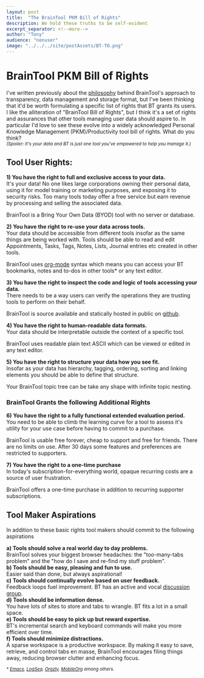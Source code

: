 ```yaml
---
layout: post
title:  "The BrainTool PKM Bill of Rights"
description: We hold these truths to be self-evident 
excerpt_separator: <!--more-->
author: "Tony"
audience: "nonuser"
image: "../../../site/postAssets/BT-TO.png"
---
```

# BrainTool PKM Bill of Rights 
<!--start-->
I've written previously about the [philosophy](https://braintool.org/overview) behind BrainTool's approach to transparency, data management and storage format, but I've been thinking that it'd be worth formulating a specific list of rights that BT grants its users. I like the alliteration of "BrainTool Bill of Rights", but I think it's a set of rights and assurances that other tools managing user data should aspire to. In particular I'd love to see these evolve into a widely acknowledged Personal Knowledge Management (PKM)/Productivity tool bill of rights. What do you think?<br/>
<small><i>(Spoiler: It's your data and BT is just one tool you've empowered to help you manage it.)</i></small>

<!--end-->
## **Tool User Rights:**
**1) You have the right to full and exclusive access to your data.**<br/>
It's your data! No one likes large corporations owning their personal data, using it for model training or marketing purposes, and exposing it to security risks. Too many tools today offer a free service but earn revenue by processing and selling the associated data. 

BrainTool is a Bring Your Own Data (BYOD) tool with no server or database.

**2) You have the right to re-use your data across tools.**<br/>
Your data should be accessible from different tools insofar as the same things are being worked with. Tools should be able to read and edit Appointments, Tasks, Tags, Notes, Lists, Journal entries etc created in other tools. 

BrainTool uses [org-mode](https://orgmode.org) syntax which means you can access your BT bookmarks, notes and to-dos in other tools<super>*</super> or any text editor.

**3) You have the right to inspect the code and logic of tools accessing your data.**<br/>
There needs to be a way users can verify the operations they are trusting tools to perform on their behalf.

BrainTool is source available and statically hosted in public on [github](https://github.com/tconfrey/BrainTool).

**4) You have the right to human-readable data formats.**<br/>
Your data should be interpretable outside the context of a specific tool. 

BrainTool uses readable plain text ASCII which can be viewed or edited in any text editor.

**5) You have the right to structure your data how you see fit.**<br/>
Insofar as your data has hierarchy, tagging, ordering, sorting and linking elements you should be able to define that structure. 

Your BrainTool topic tree can be take any shape with infinite topic nesting.

### **BrainTool Grants the following Additional Rights**
**6) You have the right to a fully functional extended evaluation period.**<br/>
You need to be able to climb the learning curve for a tool to assess it's utility for your use case before having to commit to a purchase. 

BrainTool is usable free forever, cheap to support and free for friends. There are no limits on use. After 30 days some features and preferences are restricted to supporters.

**7) You have the right to a one-time purchase**<br/>
In today's subscription-for-everything world, opaque recurring costs are a source of user frustration.

BrainTool offers a one-time purchase in addition to recurring supporter subscriptions.

## **Tool Maker Aspirations**
In addition to these basic rights tool makers should commit to the following aspirations

**a) Tools should solve a real world day to day problems.**<br/>
BrainTool solves your biggest browser headaches: the "too-many-tabs problem" and the "how do I save and re-find my stuff problem".<br/>
**b) Tools should be easy, pleasing and fun to use.**<br/>
Easier said than done, but always aspirational!<br/>
**c) Tools should continually evolve based on user feedback.**<br/>
Feedback loops fuel improvement. BT has an active and vocal [discussion group](https://groups.google.com/u/0/g/braintool-discussion).<br/>
**d) Tools should be information dense.**<br/>
You have lots of sites to store and tabs to wrangle. BT fits a lot in a small space.<br/>
**e) Tools should be easy to pick up but reward expertise.**<br/>
BT's incremental search and keyboard commands will make you more efficient over time.<br/>
**f) Tools should minimize distractions.**<br/>
A sparse workspace is a productive workspace. By making it easy to save, retrieve, and control tabs en masse, BrainTool encourages filing things away, reducing browser clutter and enhancing focus.


<a name="footnote"></a>
<small><i><super>*</super> [Emacs](https://orgmode.org/worg/org-tutorials/org4beginners.html), [LogSeq](https://logseq.com/), [Orgzly](https://www.orgzly.com/), [MobileOrg](https://mobileorg.github.io/) among others.</i></small>
